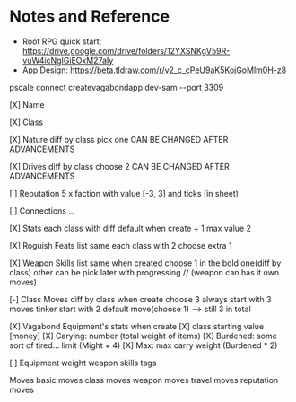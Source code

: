 # Notes and Reference

- Root RPG quick start: https://drive.google.com/drive/folders/12YXSNKgV59R-vuW4icNgIGiEOxM27aIy
- App Design: https://beta.tldraw.com/r/v2_c_cPeU9aK5KojGoMlm0H-z8

pscale connect createvagabondapp dev-sam --port 3309

[X] Name

[X] Class

[X] Nature
  diff by class
  pick one
  CAN BE CHANGED AFTER ADVANCEMENTS

[X] Drives
  diff by class
  choose 2
  CAN BE CHANGED AFTER ADVANCEMENTS

[ ] Reputation
  5 x faction with value [-3, 3] and ticks (in sheet)

[ ] Connections
  ...

[X] Stats
  each class with diff default
  when create + 1
  max value 2

[X] Roguish Feats
  list same
  each class with 2
  choose extra 1

[X] Weapon Skills
  list same
  when created
    choose 1 in the bold one(diff by class)
    other can be pick later with progressing
  // (weapon can has it own moves)

[-] Class Moves
  diff by class
  when create choose 3
  always start with 3 moves
  tinker start with 2 default move(choose 1) --> still 3 in total

[X] Vagabond Equipment's stats
  when create
    [X] class starting value [money]
    [X] Carying: number (total weight of items)
    [X] Burdened: some sort of tired... limit (Might + 4)
    [X] Max: max carry weight (Burdened * 2)

[ ] Equipment
  weight
  weapon skills
  tags

Moves
  basic moves
  class moves
  weapon moves
  travel moves
  reputation moves
